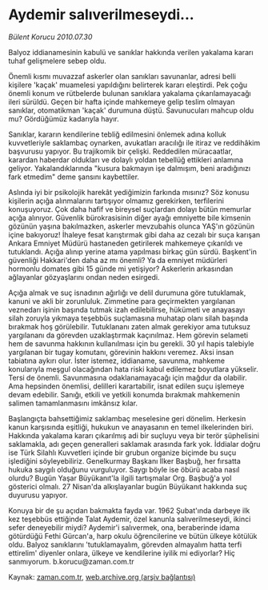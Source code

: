 # Aydemir salıverilmeseydi...

*Bülent Korucu 2010.07.30*

<td class="columnist-detail">
<p>Balyoz iddianamesinin kabulü ve sanıklar hakkında verilen yakalama kararı tuhaf gelişmelere sebep oldu.</p>
<p>
<div id="haberMetinDiv">
<p>Önemli kısmı muvazzaf askerler olan sanıkları savunanlar, adresi belli kişilere 'kaçak' muamelesi yapıldığını belirterek kararı eleştirdi. Pek çoğu önemli konum ve rütbelerde bulunan sanıklara yakalama çıkarılamayacağı ileri sürüldü. Geçen bir hafta içinde mahkemeye gelip teslim olmayan sanıklar, otomatikman 'kaçak' durumuna düştü. Savunucuları mahcup oldu mu? Gördüğümüz kadarıyla hayır.
<p>Sanıklar, kararın kendilerine tebliğ edilmesini önlemek adına kolluk kuvvetleriyle saklambaç oynarken, avukatları aracılığı ile itiraz ve reddihâkim başvurusu yapıyor. Bu trajikomik bir çelişki. Reddedilen müracaatlar, karardan haberdar oldukları ve dolaylı yoldan tebellüğ ettikleri anlamına geliyor. Yakalandıklarında "kusura bakmayın işe dalmışım, beni aradığınızı fark etmedim" deme şansını kaybettiler.
<p>Aslında iyi bir psikolojik harekât yediğimizin farkında mısınız? Söz konusu kişilerin açığa alınmalarını tartışıyor olmamız gerekirken, terfilerini konuşuyoruz. Çok daha hafif ve bireysel suçlardan dolayı bütün memurlar açığa alınıyor. Güvenlik bürokrasisinin diğer ayağı emniyette bile kimsenin gözünün yaşına bakılmazken, askerler mevzubahis olunca YAŞ'ın gözünün içine bakıyoruz! İhaleye fesat karıştırmak gibi daha az cezalı bir suça karışan Ankara Emniyet Müdürü hastaneden getirilerek mahkemeye çıkarıldı ve tutuklandı. Açığa alınıp yerine atama yapılması birkaç gün sürdü. Başkent'in güvenliği Hakkari'den daha az mı önemli? Ya da emniyet müdürleri hormonlu domates gibi 15 günde mi yetişiyor? Askerlerin arkasından ağlayanlar gözyaşlarını ondan neden esirgedi.
<p>Açığa almak ve suç isnadının ağırlığı ve delil durumuna göre tutuklamak, kanuni ve akli bir zorunluluk. Zimmetine para geçirmekten yargılanan veznedarı işinin başında tutmak izah edilebilirse, hükümeti ve anayasayı silah zoruyla yıkmaya teşebbüs suçlamasına muhatap olanı silah başında bırakmak hoş görülebilir. Tutuklananı zaten almak gerekiyor ama tutuksuz yargılananı da görevden uzaklaştırmak kaçınılmaz. Hem görevin selameti hem de savunma hakkının kullanılması için bu gerekli. 30 yıl hapis talebiyle yargılanan bir tugay komutanı, görevinin hakkını veremez. Aksi insan tabiatına aykırı olur. İster istemez, iddianame, savunma, mahkeme konularıyla meşgul olacağından hata riski kabul edilemez boyutlara yükselir. Tersi de önemli. Savunmasına odaklanamayacağı için mağdur da olabilir. Ama hepsinden önemlisi, delilleri karartabilir, isnat edilen suçu işlemeye devam edebilir. Sanığı, etkili ve yetkili konumda bırakmak mahkemenin salimen tamamlanmasını imkânsız kılar.
<p>Başlangıçta bahsettiğimiz saklambaç meselesine geri dönelim. Herkesin kanun karşısında eşitliği, hukukun ve anayasanın en temel ilkelerinden biri. Hakkında yakalama kararı çıkarılmış adi bir suçluyu veya bir terör şüphelisini saklamakla, adı geçen generalleri saklamak arasında fark yok. İddialar doğru ise Türk Silahlı Kuvvetleri içinde bir grubun organize biçimde bu suçu işlediğini söyleyebiliriz. Genelkurmay Başkanı İlker Başbuğ, her fırsatta hukuka saygılı olduğunu vurguluyor. Saygı böyle ise öbürü acaba nasıl olurdu? Bugün Yaşar Büyükanıt'la ilgili tartışmalar Org. Başbuğ'a yol gösterici olmalı. 27 Nisan'da alkışlayanlar bugün Büyükanıt hakkında suç duyurusu yapıyor.
<p>Konuya bir de şu açıdan bakmakta fayda var. 1962 Şubat'ında darbeye ilk kez teşebbüs ettiğinde Talat Aydemir, özel kanunla salıverilmeseydi, ikinci sefer deneyebilir miydi? Aydemir'i salıvermek, ona, beraberinde idama götürdüğü Fethi Gürcan'a, harp okulu öğrencilerine ve bütün ülkeye kötülük oldu. Balyoz sanıklarını 'tutuklamayalım, görevden almayalım hatta terfi ettirelim' diyenler onlara, ülkeye ve kendilerine iyilik mi ediyorlar? Hiç sanmıyorum. b.korucu@zaman.com.tr</p></p></p></p></p></p></div>
</p>
<a href="http://web.archive.org/web/20110105200253/mailto:b.korucu@zaman.com.tr">
</a></td>

Kaynak: [zaman.com.tr](http://zaman.com.tr/yazar.do?yazino=1010275), [web.archive.org (arşiv bağlantısı)](http://web.archive.org/web/20110105200253/http://www.zaman.com.tr/yazar.do?yazino=1010275)
